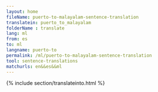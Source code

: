 ```yaml
---
layout: home
fileName: puerto-to-malayalam-sentence-translation
translatein: puerto_to_malayalam
folderName : translate
lang: ml
from: es
to: ml
langname: puerto-to
permalink: /ml/puerto-to-malayalam-sentence-translation
tool: sentence-translations
matchurls: en&&es&&ml
---
```

{% include section/translateinto.html %}
